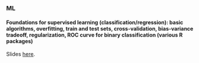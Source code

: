 
### ML

#### Foundations for supervised learning (classification/regression): basic algorithms, overfitting, train and test sets, cross-validation, bias-variance tradeoff, regularization, ROC curve for binary classification (various R packages) 

Slides [here](https://drive.google.com/open?id=1wyP4X99opP8xAKR0WbzFWulEJjeGhmI0gxPSjRI7CLY).

